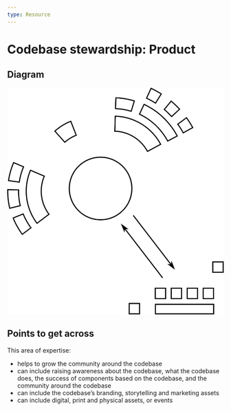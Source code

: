 ```yaml
---
type: Resource
---
```


# Codebase stewardship: Product

## Diagram

![graphical representation of interactions with actors further away from the codebase than most actors](codebase-product.svg)

## Points to get across

This area of expertise:

* helps to grow the community around the codebase
* can include raising awareness about the codebase, what the codebase does, the success of components based on the codebase, and the community around the codebase
* can include the codebase’s branding, storytelling and marketing assets
* can include digital, print and physical assets, or events
